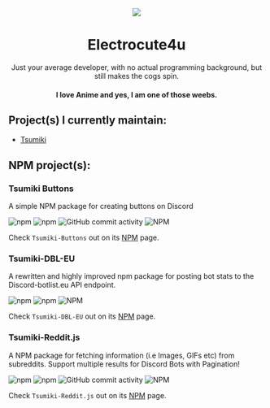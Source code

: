 <p align="center">
<img src="https://i.imgur.com/51MFy5N.gif"/>
</p>
<h1 align="center">Electrocute4u</h1>
<p align="center">
Just your average developer, with no actual programming background, but still makes the cogs spin.
</p>
<h4 align="center">
I love Anime and yes, I am one of those weebs.
</h4>
<h2 align="left">Project(s) I currently maintain:</h2>

* [Tsumiki](https://github.com/electrocute4u/Tsumiki)

<h2 align="left">NPM project(s):</h2>
<h3 align="left">Tsumiki Buttons</h3>
<p>A simple NPM package for creating buttons on Discord</p>  
<p>
<img alt="npm" src="https://img.shields.io/npm/v/tsumiki-buttons?style=for-the-badge">
<img alt="npm" src="https://img.shields.io/npm/dw/tsumiki-buttons?style=for-the-badge">
<img alt="GitHub commit activity" src="https://img.shields.io/github/commit-activity/y/electrocute4u/tsumiki-buttons?style=for-the-badge">
<img alt="NPM" src="https://img.shields.io/npm/l/tsumiki-buttons?style=for-the-badge">
</p>

Check `Tsumiki-Buttons` out on its [NPM](https://www.npmjs.com/package/tsumiki-buttons) page.
<h3 align="left">Tsumiki-DBL-EU</h3>
<p>A rewritten and highly improved npm package for posting bot stats to the Discord-botlist.eu API endpoint.</p>  
<p>
<img alt="npm" src="https://img.shields.io/npm/v/tsumiki-dbl-eu?style=for-the-badge">
<img alt="npm" src="https://img.shields.io/npm/dw/tsumiki-dbl-eu?style=for-the-badge">
<img alt="NPM" src="https://img.shields.io/npm/l/tsumiki-dbl-eu?style=for-the-badge">
</p>

Check `Tsumiki-DBL-EU` out on its [NPM](https://www.npmjs.com/package/tsumiki-dbl-eu) page.
<h3 align="left">Tsumiki-Reddit.js</h3>
<p>A NPM package for fetching information (i.e Images, GIFs etc) from subreddits.
Support multiple results for Discord Bots with Pagination!</p>
<p>
<img alt="npm" src="https://img.shields.io/npm/v/tsumiki-reddit.js?style=for-the-badge">
<img alt="npm" src="https://img.shields.io/npm/dw/tsumiki-reddit.js?style=for-the-badge">
<img alt="GitHub commit activity" src="https://img.shields.io/github/commit-activity/y/electrocute4u/tsumiki-reddit.js?style=for-the-badge">
<img alt="NPM" src="https://img.shields.io/npm/l/tsumiki-reddit.js?style=for-the-badge">
</p>

Check `Tsumiki-Reddit.js` out on its [NPM](https://www.npmjs.com/package/tsumiki-reddit.js) page.
